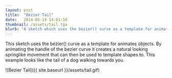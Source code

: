 ```yaml
---
layout: post
title:  "Bezier Tail"
date:   2014-05-19 14:01:10
thumbnail: /assets/tail.tga
blurb: "A sketch which uses the bezier() curve as a template for animating objects."
---
```


This sketch uses the bezier() curve as a template for animates objects. By animating the handle of the bezier curve it creates a natural looking springlike movement that can then be used to template shapes to. This example looks like the tail of a dog walking towards you.

![Bezier Tail]({{ site.baseurl }}/assets/tail.gif)
